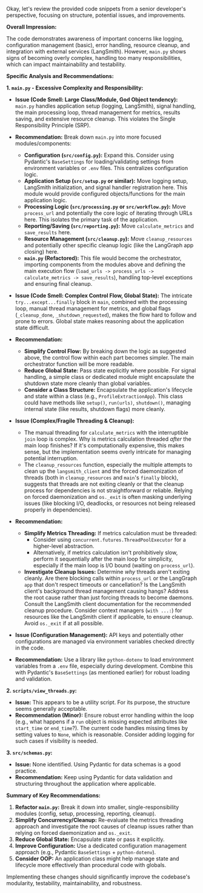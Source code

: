 Okay, let's review the provided code snippets from a senior developer's perspective, focusing on structure, potential issues, and improvements.

**Overall Impression:**

The code demonstrates awareness of important concerns like logging, configuration management (basic), error handling, resource cleanup, and integration with external services (LangSmith). However, `main.py` shows signs of becoming overly complex, handling too many responsibilities, which can impact maintainability and testability.

**Specific Analysis and Recommendations:**

**1. `main.py` - Excessive Complexity and Responsibility:**

*   **Issue (Code Smell: Large Class/Module, God Object tendency):** `main.py` handles application setup (logging, LangSmith), signal handling, the main processing loop, thread management for metrics, results saving, and extensive resource cleanup. This violates the Single Responsibility Principle (SRP).
*   **Recommendation:** Break down `main.py` into more focused modules/components:
    *   **Configuration (`src/config.py`):** Expand this. Consider using Pydantic's `BaseSettings` for loading/validating settings from environment variables or `.env` files. This centralizes configuration logic.
    *   **Application Setup (`src/setup.py` or similar):** Move logging setup, LangSmith initialization, and signal handler registration here. This module would provide configured objects/functions for the main application logic.
    *   **Processing Logic (`src/processing.py` or `src/workflow.py`):** Move `process_url` and potentially the core logic of iterating through URLs here. This isolates the primary task of the application.
    *   **Reporting/Saving (`src/reporting.py`):** Move `calculate_metrics` and `save_results` here.
    *   **Resource Management (`src/cleanup.py`):** Move `cleanup_resources` and potentially other specific cleanup logic (like the LangGraph app closing) here.
    *   **`main.py` (Refactored):** This file would become the orchestrator, importing components from the modules above and defining the main execution flow (`load_urls -> process_urls -> calculate_metrics -> save_results`), handling top-level exceptions and ensuring final cleanup.

*   **Issue (Code Smell: Complex Control Flow, Global State):** The intricate `try...except...finally` block in `main`, combined with the processing loop, manual thread management for metrics, and global flags (`_cleanup_done`, `_shutdown_requested`), makes the flow hard to follow and prone to errors. Global state makes reasoning about the application state difficult.
*   **Recommendation:**
    *   **Simplify Control Flow:** By breaking down the logic as suggested above, the control flow within each part becomes simpler. The main orchestrator function will be more readable.
    *   **Reduce Global State:** Pass state explicitly where possible. For signal handling, a simple class or dedicated module might encapsulate the shutdown state more cleanly than global variables.
    *   **Consider a Class Structure:** Encapsulate the application's lifecycle and state within a class (e.g., `ProfileExtractionApp`). This class could have methods like `setup()`, `run(urls)`, `shutdown()`, managing internal state (like results, shutdown flags) more cleanly.

*   **Issue (Complex/Fragile Threading & Cleanup):**
    *   The manual threading for `calculate_metrics` with the interruptible `join` loop is complex. Why is metrics calculation threaded *after* the main loop finishes? If it's computationally expensive, this makes sense, but the implementation seems overly intricate for managing potential interruption.
    *   The `cleanup_resources` function, especially the multiple attempts to clean up the `langsmith_client` and the forced daemonization of threads (both in `cleanup_resources` and `main`'s `finally` block), suggests that threads are not exiting cleanly or that the cleanup process for dependencies is not straightforward or reliable. Relying on forced daemonization and `os._exit` is often masking underlying issues (like blocking I/O, deadlocks, or resources not being released properly in dependencies).
*   **Recommendation:**
    *   **Simplify Metrics Threading:** If metrics calculation must be threaded:
        *   Consider using `concurrent.futures.ThreadPoolExecutor` for a higher-level abstraction.
        *   Alternatively, if metrics calculation isn't prohibitively slow, perform it sequentially after the main loop for simplicity, especially if the main loop is I/O bound (waiting on `process_url`).
    *   **Investigate Cleanup Issues:** Determine *why* threads aren't exiting cleanly. Are there blocking calls within `process_url` or the LangGraph `app` that don't respect timeouts or cancellation? Is the LangSmith client's background thread management causing hangs? Address the root cause rather than just forcing threads to become daemons. Consult the LangSmith client documentation for the recommended cleanup procedure. Consider context managers (`with ...:`) for resources like the LangSmith client if applicable, to ensure cleanup. Avoid `os._exit` if at all possible.

*   **Issue (Configuration Management):** API keys and potentially other configurations are managed via environment variables checked directly in the code.
*   **Recommendation:** Use a library like `python-dotenv` to load environment variables from a `.env` file, especially during development. Combine this with Pydantic's `BaseSettings` (as mentioned earlier) for robust loading and validation.

**2. `scripts/view_threads.py`:**

*   **Issue:** This appears to be a utility script. For its purpose, the structure seems generally acceptable.
*   **Recommendation (Minor):** Ensure robust error handling within the loop (e.g., what happens if a `run` object is missing expected attributes like `start_time` or `end_time`?). The current code handles missing times by setting values to `None`, which is reasonable. Consider adding logging for such cases if visibility is needed.

**3. `src/schemas.py`:**

*   **Issue:** None identified. Using Pydantic for data schemas is a good practice.
*   **Recommendation:** Keep using Pydantic for data validation and structuring throughout the application where applicable.

**Summary of Key Recommendations:**

1.  **Refactor `main.py`:** Break it down into smaller, single-responsibility modules (config, setup, processing, reporting, cleanup).
2.  **Simplify Concurrency/Cleanup:** Re-evaluate the metrics threading approach and investigate the root causes of cleanup issues rather than relying on forced daemonization and `os._exit`.
3.  **Reduce Global State:** Encapsulate state or pass it explicitly.
4.  **Improve Configuration:** Use a dedicated configuration management approach (e.g., Pydantic `BaseSettings` + `python-dotenv`).
5.  **Consider OOP:** An application class might help manage state and lifecycle more effectively than procedural code with globals.

Implementing these changes should significantly improve the codebase's modularity, testability, maintainability, and robustness.
